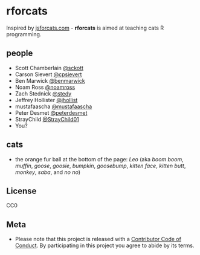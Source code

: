 rforcats
=======

Inspired by [jsforcats.com](http://jsforcats.com/) - __rforcats__ is aimed at teaching cats R programming.

## people

* Scott Chamberlain [@sckott](https://github.com/sckott)
* Carson Sievert [@cpsievert](https://github.com/cpsievert)
* Ben Marwick [@benmarwick](https://github.com/benmarwick)
* Noam Ross [@noamross](https://github.com/noamross)
* Zach Stednick [@stedy](https://github.com/stedy)
* Jeffrey Hollister [@jhollist](https://github.com/jhollist)
* mustafaascha [@mustafaascha](https://github.com/mustafaascha)
* Peter Desmet [@peterdesmet](https://github.com/peterdesmet)
* StrayChild [@StrayChild01](https://github.com/StrayChild01)
* You?

## cats

* the orange fur ball at the bottom of the page: _Leo_ (aka _boom boom_, _muffin_, _goose_, _goosie_, _bumpkin_, _goosebump_, _kitten face_, _kitten butt_, _monkey_, _saba_, and _no no_)

## License

CC0

## Meta

* Please note that this project is released with a [Contributor Code of Conduct](CODE_OF_CONDUCT.md). By participating in this project you agree to abide by its terms.
